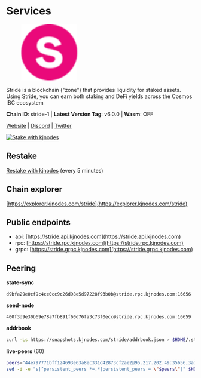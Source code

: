 # Services

<figure><img src="https://raw.githubusercontent.com/kj89/cosmos-images/main/logos/stride.png" width="150" alt=""><figcaption></figcaption></figure>

Stride is a blockchain ("zone") that provides liquidity for staked assets.  Using Stride, you can earn both staking and DeFi yields across the Cosmos IBC ecosystem

**Chain ID**: stride-1 | **Latest Version Tag**: v6.0.0 | **Wasm**: OFF

[Website](https://stride.zone) | [Discord](https://discord.gg/mzQZ8dAE7u) | [Twitter](https://twitter.com/stride_zone)

[![Stake with kjnodes](https://i.ibb.co/cr44Q8j/button-stake-with-kjnodes.png)](https://restake.app/stride/stridevaloper1j8gkhtllnp252l6g6zwzea30e7pvzqttr9768n)

## Restake

[Restake with kjnodes](https://restake.app/stride/stridevaloper1j8gkhtllnp252l6g6zwzea30e7pvzqttr9768n) (every 5 minutes)
## Chain explorer
[https://explorer.kjnodes.com/stride](https://explorer.kjnodes.com/stride)

## Public endpoints

* api: [https://stride.api.kjnodes.com](https://stride.api.kjnodes.com)
* rpc: [https://stride.rpc.kjnodes.com](https://stride.rpc.kjnodes.com)
* grpc: [https://stride.grpc.kjnodes.com](https://stride.grpc.kjnodes.com)

## Peering

**state-sync**

```text
d9bfa29e0cf9c4ce0cc9c26d98e5d97228f93b0b@stride.rpc.kjnodes.com:16656
```

**seed-node**

```text
400f3d9e30b69e78a7fb891f60d76fa3c73f0ecc@stride.rpc.kjnodes.com:16659
```

**addrbook**
```bash
curl -Ls https://snapshots.kjnodes.com/stride/addrbook.json > $HOME/.stride/config/addrbook.json
```

**live-peers** (60)
```bash
peers="44e797771bff124693e63a8ec331d42873cf2ae2@95.217.202.49:35656,3a75e5c30eb6b7f56fe3dbcc968abc44db569389@65.108.202.143:26656,df3f533e6b9776c11f08da804edcb810cbdd2080@65.108.234.23:12256,a7d96dc929824613315dcc1c90fee119f28cc51f@164.152.160.155:26656,9ee75491e354965d8bfd8434aa093f8613bc1dce@65.108.238.103:12256,5383a21cf2d5e513aea2c3e430133f31aa2e5d00@138.201.32.103:26656,463b1dc6903455575079572fb23407be586f2a4b@185.16.39.37:26656,04b797b5a56fb939a97a3c7d9c3230d09b85e8d7@93.189.30.118:26656,b212d5740b2e11e54f56b072dc13b6134650cfb5@164.152.160.97:26656,97e4468ac589eac505a800411c635b14511a61bb@144.76.239.27:26656,748d1362c37b6267393b9fbf5fbe1191e75e2539@65.109.52.178:26656,fb24bc1de8c563e822897fba89bf150c602f3123@198.244.178.213:26656,2254e6968e5c7ebc98ef5b79b388502fa44e10e1@5.161.134.44:26656,63722a9aed0225d7a5f6a49d1c53b5c979137b13@74.96.207.60:26656,87a7a8cc67967d0ede5d68a1477c44a40a8705f7@108.165.178.242:26653,ebc272824924ea1a27ea3183dd0b9ba713494f83@185.16.39.158:26886,d36ac7580cc8907a00b0add8c3b047caea6df4ed@107.155.67.202:26636,6856de6f0c70a850db2b58deb43d568fced4a524@35.208.90.201:26656,6b615c7dde3e76de39474b7406bdde0ac0f31b79@23.88.69.22:28666,a757fc9ea95a7f643d392ec9fdaa31cbf06e76d9@195.3.221.21:12256,fc305427390397f8c4eebe5bc22919c1cc5d4532@65.109.43.75:27007,1483ddbd1ba369c01d5496877314ed1b09bd9cc3@65.21.189.221:12256,a3f95b0b15c31a68a7535f6068c4e14b95e90dcf@65.109.92.240:21016,05eec003db41d7ff47a317ef59f83e31bdca23c3@78.107.234.44:26656,354ae200461dddf4e4c12e585a8c06d3ca993662@34.29.248.130:26656,ade7d4d0009c7725ee991b8c40a7f646f76bf1e3@149.102.140.108:26656,df43d9a9490495aa528431077b526eabeec46b52@95.217.197.100:26653,5093547fdf0430143ac66b4ee55d80e6542a6c10@217.174.247.163:26656,e726816f42831689eab9378d5d577f1d06d25716@176.9.188.21:26656,0198f6d3ebe7bed4d176558a2ce8d341531f3e7b@74.80.183.130:26653,e1b058e5cfa2b836ddaa496b10911da62dcf182e@138.201.8.248:26656,18704d8ffb35d412adb3fb8eea62c894cf175e75@86.48.26.130:26656,d041196a1a36091605448fc65181408ccc1d5da1@65.109.122.105:61156,a69704ad35dea3df36a169a823203bb1fec26f83@65.109.82.106:16656,f8e2f80a8c58e6f53cc4940f5f1eac55c9067480@35.213.184.121:26656,6831d67983cf5ebcb44da01737ccd6ccbd15c08e@193.70.47.90:12256,79604a4290d58530e85a15ce9d1f2e4b6e445172@167.235.108.189:27007,ea6a7b2f366bc343f0670f1673fd86001dd08eb0@65.108.122.246:26636,82588f011491c6100d922d133f52fc23460b9231@135.181.67.235:26656,cc35475fe1f7c345af0ea8a692f3b4b41c8f12a2@116.202.36.240:10156,d95477fd745d8a5e4b3d9052149d28a5dc447a88@35.206.158.54:26656,222b5f1f8f8b4933c1913818ab2b7379c282b4e2@65.108.75.107:11656,d77e7918b9f9e21ee60a8e03075ca3e5f7353912@162.55.4.253:26656,f7eac82316123b03152175e4dbd003edc9e175cb@148.251.19.197:26686,8a210f1bcfc9015a7bc18dcc5add29c0dce3f2dc@135.181.173.67:26656,d056dcd5ac8dddb23e2962a5ade6ee51f9bfd785@162.19.89.8:10456,615ebc348998f7f050763dd0a9201e8f61e8fc07@35.210.78.199:26656,ed857708c330334e1e62751470d6ecddf0397459@65.109.69.59:12256,0f516a16d28aa07808d1ea08575de64979042ac3@51.81.123.33:26656,aa0d47509ecadb630189fe4ef071d438a6493e69@178.162.165.194:24095,66807a69e4920359a7c064856edd1439a656e517@65.108.234.159:56656,e821acdaf0c7a3c60ea3cd4eb4a98a62dad06f58@43.201.12.41:26656,cd680cc992983e5c8244b5529034a2e362e7a6d3@93.159.134.157:26656,950da031d9536b9fbd0e9f0c70d65740d11d0111@192.118.76.199:26626,8d7d0f32d53467c4d5e8871faf4ec58ea970fed2@157.90.179.182:26456,3505b1ece40f94cab8f80cfe31f5106c028ccd05@185.193.17.40:12256,8fff37214fb0ef622f1c09dccb22d6321e004c3e@109.123.242.163:50056,dfc62810eeaab86587b2975c79f3c12d4830652d@15.235.114.54:26656,d9bfa29e0cf9c4ce0cc9c26d98e5d97228f93b0b@65.109.88.38:16656,3fef899adcdeded56f6c69fe55c5da1624303367@163.172.101.208:4656"
sed -i -e "s|^persistent_peers *=.*|persistent_peers = \"$peers\"|" $HOME/.stride/config/config.toml
```
